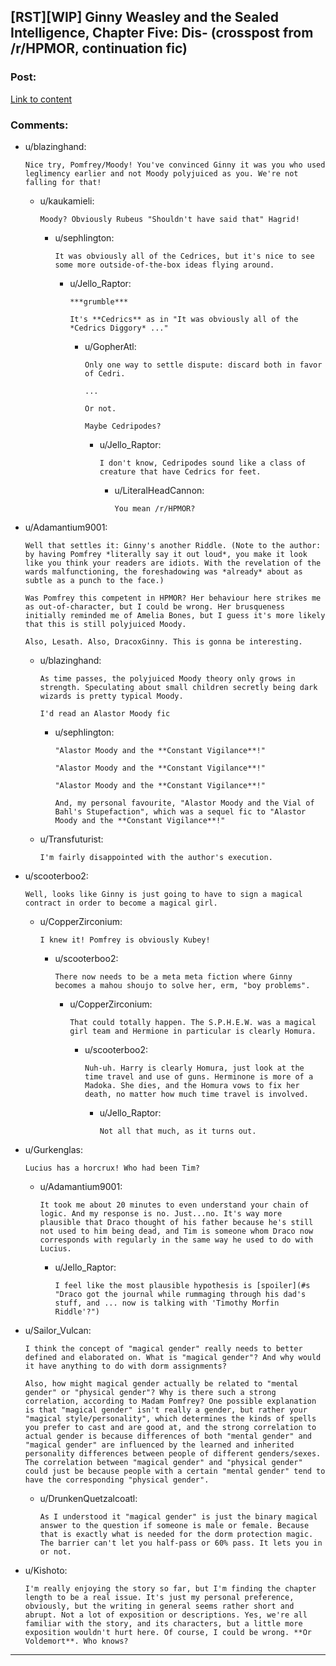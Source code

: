 ## [RST][WIP] Ginny Weasley and the Sealed Intelligence, Chapter Five: Dis- (crosspost from /r/HPMOR, continuation fic)

### Post:

[Link to content](https://www.fanfiction.net/s/11117811/5/Ginny-Weasley-and-the-Sealed-Intelligence)

### Comments:

- u/blazinghand:
  ```
  Nice try, Pomfrey/Moody! You've convinced Ginny it was you who used leglimency earlier and not Moody polyjuiced as you. We're not falling for that!
  ```

  - u/kaukamieli:
    ```
    Moody? Obviously Rubeus "Shouldn't have said that" Hagrid!
    ```

    - u/sephlington:
      ```
      It was obviously all of the Cedrices, but it's nice to see some more outside-of-the-box ideas flying around.
      ```

      - u/Jello_Raptor:
        ```
        ***grumble***

        It's **Cedrics** as in "It was obviously all of the *Cedrics Diggory* ..."
        ```

        - u/GopherAtl:
          ```
          Only one way to settle dispute: discard both in favor of Cedri. 

          ...

          Or not.

          Maybe Cedripodes?
          ```

          - u/Jello_Raptor:
            ```
            I don't know, Cedripodes sound like a class of creature that have Cedrics for feet.
            ```

            - u/LiteralHeadCannon:
              ```
              You mean /r/HPMOR?
              ```

- u/Adamantium9001:
  ```
  Well that settles it: Ginny's another Riddle. (Note to the author: by having Pomfrey *literally say it out loud*, you make it look like you think your readers are idiots. With the revelation of the wards malfunctioning, the foreshadowing was *already* about as subtle as a punch to the face.)

  Was Pomfrey this competent in HPMOR? Her behaviour here strikes me as out-of-character, but I could be wrong. Her brusqueness initially reminded me of Amelia Bones, but I guess it's more likely that this is still polyjuiced Moody.

  Also, Lesath. Also, DracoxGinny. This is gonna be interesting.
  ```

  - u/blazinghand:
    ```
    As time passes, the polyjuiced Moody theory only grows in strength. Speculating about small children secretly being dark wizards is pretty typical Moody.

    I'd read an Alastor Moody fic
    ```

    - u/sephlington:
      ```
      "Alastor Moody and the **Constant Vigilance**!"

      "Alastor Moody and the **Constant Vigilance**!"

      "Alastor Moody and the **Constant Vigilance**!"

      And, my personal favourite, "Alastor Moody and the Vial of Bahl's Stupefaction", which was a sequel fic to "Alastor Moody and the **Constant Vigilance**!"
      ```

  - u/Transfuturist:
    ```
    I'm fairly disappointed with the author's execution.
    ```

- u/scooterboo2:
  ```
  Well, looks like Ginny is just going to have to sign a magical contract in order to become a magical girl.
  ```

  - u/CopperZirconium:
    ```
    I knew it! Pomfrey is obviously Kubey!
    ```

    - u/scooterboo2:
      ```
      There now needs to be a meta meta fiction where Ginny becomes a mahou shoujo to solve her, erm, "boy problems".
      ```

      - u/CopperZirconium:
        ```
        That could totally happen. The S.P.H.E.W. was a magical girl team and Hermione in particular is clearly Homura.
        ```

        - u/scooterboo2:
          ```
          Nuh-uh. Harry is clearly Homura, just look at the time travel and use of guns. Herminone is more of a Madoka. She dies, and the Homura vows to fix her death, no matter how much time travel is involved.
          ```

          - u/Jello_Raptor:
            ```
            Not all that much, as it turns out.
            ```

- u/Gurkenglas:
  ```
  Lucius has a horcrux! Who had been Tim?
  ```

  - u/Adamantium9001:
    ```
    It took me about 20 minutes to even understand your chain of logic. And my response is no. Just...no. It's way more plausible that Draco thought of his father because he's still not used to him being dead, and Tim is someone whom Draco now corresponds with regularly in the same way he used to do with Lucius.
    ```

    - u/Jello_Raptor:
      ```
      I feel like the most plausible hypothesis is [spoiler](#s "Draco got the journal while rummaging through his dad's stuff, and ... now is talking with 'Timothy Morfin Riddle'?")
      ```

- u/Sailor_Vulcan:
  ```
  I think the concept of "magical gender" really needs to better defined and elaborated on. What is "magical gender"? And why would it have anything to do with dorm assignments?

  Also, how might magical gender actually be related to "mental gender" or "physical gender"? Why is there such a strong correlation, according to Madam Pomfrey? One possible explanation is that "magical gender" isn't really a gender, but rather your "magical style/personality", which determines the kinds of spells you prefer to cast and are good at, and the strong correlation to actual gender is because differences of both "mental gender" and "magical gender" are influenced by the learned and inherited personality differences between people of different genders/sexes. The correlation between "magical gender" and "physical gender" could just be because people with a certain "mental gender" tend to have the corresponding "physical gender".
  ```

  - u/DrunkenQuetzalcoatl:
    ```
    As I understood it "magical gender" is just the binary magical answer to the question if someone is male or female. Because that is exactly what is needed for the dorm protection magic. The barrier can't let you half-pass or 60% pass. It lets you in or not.
    ```

- u/Kishoto:
  ```
  I'm really enjoying the story so far, but I'm finding the chapter length to be a real issue. It's just my personal preference, obviously, but the writing in general seems rather short and abrupt. Not a lot of exposition or descriptions. Yes, we're all familiar with the story, and its characters, but a little more exposition wouldn't hurt here. Of course, I could be wrong. **Or Voldemort**. Who knows?
  ```

---

